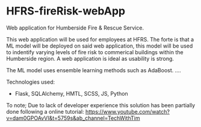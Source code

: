 # HFRS-fireRisk-webApp

Web application for Humberside Fire & Rescue Service. 

This web application will be used for employees at HFRS. The forte is that a ML model 
will be deployed on said web application, this model will be used to indentify varying
levels of fire risk to commerical buildings within the Humberside region. A web application
is ideal as usability is strong. 

The ML model uses ensemble learning methods such as AdaBoost. ....

Technologies used:
- Flask, SQLAlchemy, HMTL, SCSS, JS, Python





To note;
Due to lack of developer experience this solution has been partially done following a online tutorial: https://www.youtube.com/watch?v=dam0GPOAvVI&t=5759s&ab_channel=TechWithTim